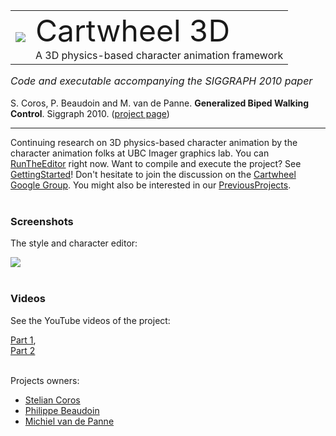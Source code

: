 <table border="0" valign="MIDDLE">
 <tr>
  <td>
   <img src="../web/vitruvian-man.jpg" />
  </td>
  <td>
   <font size='8'>Cartwheel 3D</font><br>
   A 3D physics-based character animation framework
  </td>
 </tr>
</table>

<font size='3'><i>Code and executable accompanying the SIGGRAPH 2010 paper</i></font><br><br>
S. Coros, P. Beaudoin and M. van de Panne. <b>Generalized Biped Walking Control</b>. Siggraph 2010. ([project page](http://cs.ubc.ca/~van/papers/2010-TOG-gbwc/index.html))

---

Continuing research on 3D physics-based character animation by the character animation folks at UBC Imager graphics lab. You can [RunTheEditor](./RunTheEditor.md) right now. Want to compile and execute the project? See [GettingStarted](./GettingStarted-WIN32.md)! Don't hesitate to join the discussion on the [Cartwheel Google Group](http://groups.google.com/group/cartwheel-3d). You might also be interested in our [PreviousProjects](./PreviousProjects.md).<br><br>

### Screenshots ###

The style and character editor:<br>

<img src="../web/editorScreenShot.jpg" /><br><br>

### Videos ###

See the YouTube videos of the project:

[Part 1](https://www.youtube.com/watch?v=lOxeyyooDmw),<br>
[Part 2](https://www.youtube.com/watch?v=MHj8RDfyqP0)<br><br>

Projects owners:

  * [Stelian Coros](http://crl.ethz.ch/people/coros/index.html)
  * [Philippe Beaudoin](https://scholar.google.ca/citations?user=SUbqiqwAAAAJ&hl=en)
  * [Michiel van de Panne](http://cs.ubc.ca/~van)
